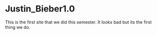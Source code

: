 # Justin_Bieber1.0
This is the first site that we did this semester. It looks bad but its the first thing we do.
